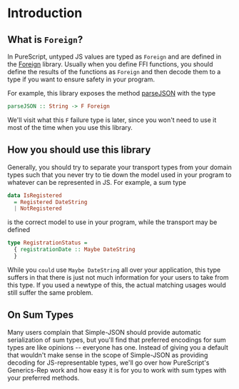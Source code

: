 # Introduction

## What is ``Foreign``?

In PureScript, untyped JS values are typed as ``Foreign`` and are defined in the [Foreign](https://pursuit.purescript.org/packages/purescript-foreign) library. Usually when you define FFI functions, you should define the results of the functions as ``Foreign`` and then decode them to a type if you want to ensure safety in your program.

For example, this library exposes the method [parseJSON](https://pursuit.purescript.org/packages/purescript-simple-json/4.0.0/docs/Simple.JSON#v:parseJSON) with the type

```hs
parseJSON :: String -> F Foreign
```

We'll visit what this ``F`` failure type is later, since you won't need to use it most of the time when you use this library.

## How you should use this library

Generally, you should try to separate your transport types from your domain types such that you never try to tie down the model used in your program to whatever can be represented in JS. For example, a sum type

```hs
data IsRegistered
  = Registered DateString
  | NotRegistered
```

is the correct model to use in your program, while the transport may be defined

```hs
type RegistrationStatus =
  { registrationDate :: Maybe DateString
  }
```

While you `could` use ``Maybe DateString`` all over your application, this type suffers in that there is just not much information for your users to take from this type. If you used a newtype of this, the actual matching usages would still suffer the same problem.

## On Sum Types

Many users complain that Simple-JSON should provide automatic serialization of sum types, but you'll find that preferred encodings for sum types are like opinions -- everyone has one. Instead of giving you a default that wouldn't make sense in the scope of Simple-JSON as providing decoding for JS-representable types, we'll go over how PureScript's Generics-Rep work and how easy it is for you to work with sum types with your preferred methods.
